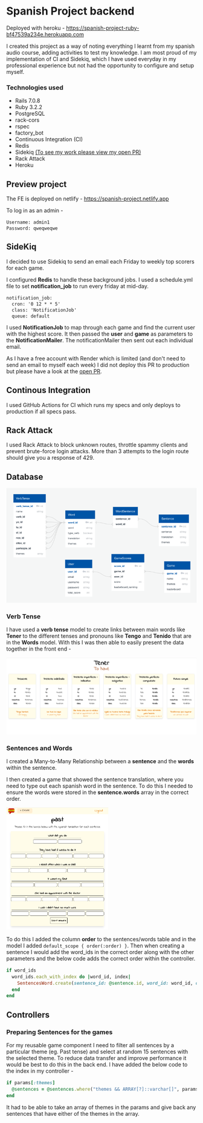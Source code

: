 # Spanish Project backend

Deployed with heroku - https://spanish-project-ruby-bf47539a234e.herokuapp.com

I created this project as a way of noting everything I learnt from my spanish audio course, adding activities to test my knowledge. I am most proud of my implementation of CI and Sidekiq, which I have used everyday in my professional experience but not had the opportunity to configure and setup myself.

### Technologies used

- Rails 7.0.8
- Ruby 3.2.2
- PostgreSQL
- rack-cors
- rspec
- factory_bot
- Continuous Integration (CI)
- Redis
- Sidekiq [(To see my work please view my open PR)](https://github.com/Pea75x/spanish-project-ruby/pull/1)
- Rack Attack
- Heroku

## Preview project

The FE is deployed on netlify - https://spanish-project.netlify.app

To log in as an admin -

```
Username: admin1
Password: qweqweqwe
```

## SideKiq

I decided to use Sidekiq to send an email each Friday to weekly top scorers for each game.

I configured **Redis** to handle these background jobs. I used a schedule.yml file to set **notification_job** to run every friday at mid-day.

```
notification_job:
  cron: '0 12 * * 5'
  class: 'NotificationJob'
  queue: default
```

I used **NotificationJob** to map through each game and find the current user with the highest score. It then passed the **user** and **game** as parameters to the **NotificationMailer**. The notificationMailer then sent out each individual email.

As I have a free account with Render which is limited (and don't need to send an email to myself each week) I did not deploy this PR to production but please have a look at the [open PR](https://github.com/Pea75x/spanish-project-ruby/pull/1).

## Continous Integration

I used GitHub Actions for CI which runs my specs and only deploys to production if all specs pass.

## Rack Attack

I used Rack Attack to block unknown routes, throttle spammy clients and prevent brute-force login attacks. More than 3 attempts to the login route should give you a response of 429.

## Database

<img src="./database.png" alt='database' width="600" />

### Verb Tense

I have used a **verb tense** model to create links between main words like **Tener** to the different tenses and pronouns like **Tengo** and **Tenido** that are in the **Words** model. With this I was then able to easily present the data together in the front end -

<img src="./verbs.png" alt='verbs' width="600" />

### Sentences and Words

I created a Many-to-Many Relationship between a **sentence** and the **words** within the sentence.

I then created a game that showed the sentence translation, where you need to type out each spanish word in the sentence. To do this I needed to ensure the words were stored in the **sentence.words** array in the correct order.

<img src="./sentences-page.png" alt='sentences' width="270" />

To do this I added the column **order** to the sentences/words table and in the model I added `default_scope { order(:order) }`. Then when creating a sentence I would add the word_ids in the correct order along with the other parameters and the below code adds the correct order within the controller.

```ruby
if word_ids
  word_ids.each_with_index do |word_id, index|
    SentencesWord.create(sentence_id: @sentence.id, word_id: word_id, order: index + 1)
  end
end
```

## Controllers

### Preparing Sentences for the games

For my reusable game component I need to filter all sentences by a particular theme (eg. Past tense) and select at random 15 sentences with the selected theme. To reduce data transfer and improve performance it would be best to do this in the back end. I have added the below code to the index in my controller -

```ruby
if params[:themes]
  @sentences = @sentences.where("themes && ARRAY[?]::varchar[]", params[:themes]).order("RANDOM()").limit(15)
end
```

It had to be able to take an array of themes in the params and give back any sentences that have either of the themes in the array.
